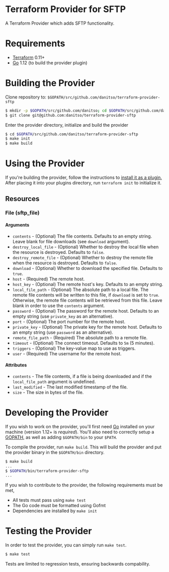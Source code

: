 # Terraform Provider for SFTP
A Terraform Provider which adds SFTP functionality.

# Requirements

- [Terraform](https://www.terraform.io/downloads.html) 0.11+
- [Go](https://golang.org/doc/install) 1.12 (to build the provider plugin)

# Building the Provider
Clone repository to: `$GOPATH/src/github.com/danitso/terraform-provider-sftp`

```sh
$ mkdir -p $GOPATH/src/github.com/danitso; cd $GOPATH/src/github.com/danitso
$ git clone git@github.com:danitso/terraform-provider-sftp
```

Enter the provider directory, initialize and build the provider

```sh
$ cd $GOPATH/src/github.com/danitso/terraform-provider-sftp
$ make init
$ make build
```

# Using the Provider
If you're building the provider, follow the instructions to [install it as a plugin.](https://www.terraform.io/docs/plugins/basics.html#installing-plugins) After placing it into your plugins directory,  run `terraform init` to initialize it.

## Resources

### File (sftp_file)

#### Arguments

* `contents` - (Optional) The file contents. Defaults to an empty string. Leave blank for file downloads (see `download` argument).
* `destroy_local_file` - (Optional) Whether to destroy the local file when the resource is destroyed. Defaults to `false`.
* `destroy_remote_file` - (Optional) Whether to destroy the remote file when the resource is destroyed. Defaults to `false`.
* `download` - (Optional) Whether to download the specified file. Defaults to `true`.
* `host` - (Required) The remote host.
* `host_key` - (Optional) The remote host's key. Defaults to an empty string.
* `local_file_path` - (Optional) The absolute path to a local file. The remote file contents will be written to this file, if `download` is set to `true`. Otherwise, the remote file contents will be retrieved from this file. Leave blank in order to use the `contents` argument.
* `password` - (Optional) The password for the remote host. Defaults to an empty string (use `private_key` as an alternative).
* `port` - (Optional) The port number for the remote host.
* `private_key` - (Optional) The private key for the remote host. Defaults to an empty string (use `password` as an alternative).
* `remote_file_path` - (Required) The absolute path to a remote file.
* `timeout` - (Optional) The connect timeout. Defaults to `5m` (5 minutes).
* `triggers` - (Optional) The key-value map to use as triggers.
* `user` - (Required) The username for the remote host.

#### Attributes

* `contents` - The file contents, if a file is being downloaded and if the `local_file_path` argument is undefined.
* `last_modified` - The last modified timestamp of the file.
* `size` - The size in bytes of the file.

# Developing the Provider
If you wish to work on the provider, you'll first need [Go](http://www.golang.org) installed on your machine (version 1.12+ is *required*).
You'll also need to correctly setup a [GOPATH](http://golang.org/doc/code.html#GOPATH), as well as adding `$GOPATH/bin` to your `$PATH`.

To compile the provider, run `make build`. This will build the provider and put the provider binary in the `$GOPATH/bin` directory.

```sh
$ make build
...
$ $GOPATH/bin/terraform-provider-sftp
...
```

If you wish to contribute to the provider, the following requirements must be met,

* All tests must pass using `make test`
* The Go code must be formatted using Gofmt
* Dependencies are installed by `make init`

# Testing the Provider
In order to test the provider, you can simply run `make test`.

```sh
$ make test
```

Tests are limited to regression tests, ensuring backwards compability.
